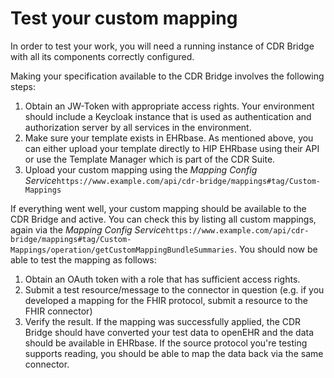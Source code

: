 # Test your custom mapping

In order to test your work, you will need a running instance of CDR Bridge with all its components correctly configured.

Making your specification available to the CDR Bridge involves the following steps:

1. Obtain an JW-Token with appropriate access rights. Your environment should include a Keycloak instance that is used as authentication and authorization server by all services in the environment.
2. Make sure your template exists in EHRbase. As mentioned above, you can either upload your template directly to HIP EHRbase using their API or use the Template Manager which is part of the CDR Suite.
3. Upload your custom mapping using the _Mapping Config Service_`https://www.example.com/api/cdr-bridge/mappings#tag/Custom-Mappings`

If everything went well, your custom mapping should be available to the CDR Bridge and active. You can check this by listing all custom mappings, again via the _Mapping Config Service_`https://www.example.com/api/cdr-bridge/mappings#tag/Custom-Mappings/operation/getCustomMappingBundleSummaries`. You should now be able to test the mapping as follows:

1. Obtain an OAuth token with a role that has sufficient access rights.
2. Submit a test resource/message to the connector in question (e.g. if you developed a mapping for the FHIR protocol, submit a resource to the FHIR connector)
3. Verify the result. If the mapping was successfully applied, the CDR Bridge should have converted your test data to openEHR and the data should be available in EHRbase. If the source protocol you're testing supports reading, you should be able to map the data back via the same connector.
